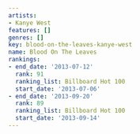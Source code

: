 ```yaml
---
artists:
- Kanye West
features: []
genres: []
key: blood-on-the-leaves-kanye-west
name: Blood On The Leaves
rankings:
- end_date: '2013-07-12'
  rank: 91
  ranking_list: Billboard Hot 100
  start_date: '2013-07-06'
- end_date: '2013-09-20'
  rank: 89
  ranking_list: Billboard Hot 100
  start_date: '2013-09-14'
---
```


